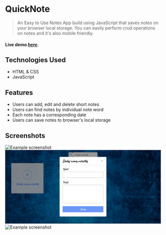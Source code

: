 # QuickNote
> An Easy to Use Notes App build using JavaScript that saves notes on your browser local storage. You can easily perform crud operations on notes and it's also mobile friendly.

#### Live demo [_here_](http://quicknote.pl/).


## Technologies Used
- HTML & CSS
- JavaScript


## Features
- Users can add, edit and delete short notes
- Users can find notes by individual note word
- Each note has a corresponding date
- Users can save notes to browser's local storage


## Screenshots
![Example screenshot](./img/quicknote.png)
![Example screenshot](./img/quicknote2.png)
![Example screenshot](./img/quicknote3.png)
